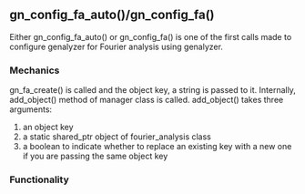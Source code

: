 ## gn_config_fa_auto()/gn_config_fa()
Either gn_config_fa_auto() or gn_config_fa() is one of the first calls made to configure genalyzer for Fourier analysis using genalyzer.

### Mechanics
gn_fa_create() is called and the object key, a string is passed to it. Internally, add_object() method of manager class is called. add_object() takes three arguments: 
1) an object key 
2) a static shared_ptr object of fourier_analysis class 
3) a boolean to indicate whether to replace an existing key with a new one if you are passing the same object key

### Functionality
